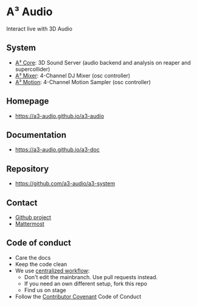 # A³ Audio
Interact live with 3D Audio

## System
- [A³ Core](https://github.com/a3-audio/a3-core): 3D Sound Server (audio backend and analysis on reaper and supercollider)
- [A³ Mixer](https://github.com/a3-audio/a3-mixer): 4-Channel DJ Mixer (osc controller)
- [A³ Motion](https://github.com/a3-audio/a3-motion): 4-Channel Motion Sampler (osc controller)

## Homepage
- https://a3-audio.github.io/a3-audio

## Documentation
- https://a3-audio.github.io/a3-doc

## Repository
- https://github.com/a3-audio/a3-system

## Contact
- [Github project](https://github.com/orgs/a3-audio/projects/1)
- [Mattermost](https://talk.a3-audio.com/ambisonics)

## Code of conduct
- Care the docs
- Keep the code clean
- We use [centralized workflow](https://www.git-scm.com/book/en/v2/Distributed-Git-Distributed-Workflows):
  - Don't edit the mainbranch. Use pull requests instead.
  - If you need an own different setup, fork this repo
  - Find us on stage
- Follow the <a href="https://contributor-covenant.org/">Contributor Covenant</a> Code of Conduct
